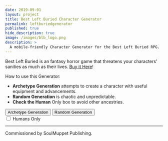 ```yaml
---
date: 2019-09-01
layout: project
title: Best Left Buried Character Generator
permalink: leftburiedgenerator
published: true
hide_description: true
image: /images/blb_logo.png
description: >
  A mobile-friendly Character Generator for the Best Left Buried RPG.
---
```


Best Left Buried is an fantasy horror game that threatens your characters' sanities as much as their lives. [Buy it Here](https://www.drivethrurpg.com/product/254584/Best-Left-Buried-Full-Rules)! 

How to use this Generator:

- **Archetype Generation** attempts to create a character with useful equipment and advancements. 
- **Random Generation** is chaotic and unpredictable. 
- **Check the Human** Only box to avoid other ancestries. 

<div class="leftburied-log">
  <button class="leftburied-button" type="button" onclick="blb_generate('archetype')">Archetype Generation</button>
  <button class="leftburied-button" type="button" onclick="blb_generate('random')">Random Generation</button>
  <div class="leftburied-check">
    <input type="checkbox" id="humanBox" name="humanBox" class="leftburied-checkbox">
    <label for="humanBox" style="cursor:pointer;">Humans Only</label>
  </div>
</div>
<hr class="leftburied-hr">
<div class="leftburied-character" id="leftburiedCharacter" style="display:none;">
  <p style="text-align:center;"><strong>Save your character</strong>: bookmark this page, <span id="saveCharacter">copy this link</span>, or <a href="" onclick="window.print();return false;">print it out</a>.</p>
  <div class="row" style="justify-content:space-around;">
    <div class="col-12 col-sm">
      <h2 id="charName">Character Name</h2>
      <div id="description">Description</div>
      <div class="row" style="justify-content:space-around;">
          <div class="leftburied-stat sketchy">
            <h3 id="charBR">1</h3>
            <h2>Brawn</h2>
          </div>
          <div class="leftburied-stat sketchy">
            <h3 id="charVIG">1</h3>
            <h2>Vigour</h2>
          </div>
          <div class="leftburied-stat sketchy">
            <h3 id="charWIT">1</h3>
            <h2>Wit</h2>
          </div>
          <div class="leftburied-stat sketchy">
            <h3 id="charGRIP">1</h3>
            <h2>Grip</h2>
          </div>
          <div class="leftburied-stat sketchy">
            <h3 id="charWILL">1</h3>
            <h2>Will</h2>
          </div>
          <div class="leftburied-stat sketchy">
            <h3 id="charARM">1</h3>
            <h2>Armour</h2>
          </div>
      </div>
    </div>
    <div class="col-12 col-sm">
      <h2>Equipment</h2>
      <p id="charSlotLimit"></p>
      <p id="charItems"></p>
    </div>
  </div>
  <hr>
  <h2>Abilities</h2>
  <div id="charAbilities" class="row" style="justify-content:center;">
  </div>
</div>

Commissioned by SoulMuppet Publishing.

<style>

  @media print {
    #leftburiedCharacter {
        background-color: white;
        /*height: 100%;*/
        width: 100%;
        position: absolute;
        top: 0;
        left: 0;
        margin: 0;
        padding: 15px;
        z-index:99;
    }

    a {
      text-decoration: none;
    }
}
</style>

<script async src="/assets/js/seedrandom.min.js" language="javascript" type="text/javascript"></script>
<script async src="/assets/generator_resources/leftburied.js" charset="utf-8"></script>
